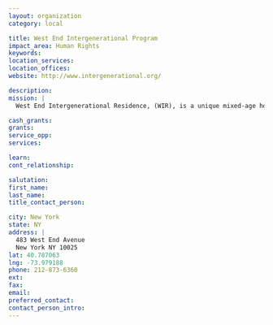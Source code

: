 ```yaml
---
layout: organization
category: local

title: West End Intergenerational Program
impact_area: Human Rights
keywords: 
location_services: 
location_offices: 
website: http://www.intergenerational.org/

description: 
mission: |
  West End Intergenerational Residence, (WIR), is a unique mixed-age housing facility catering to three generations. Through comprehensive development programs, we are able to prepare homeless young women with children, for effective lives as parents and as contributing members of society. In addition, WIR provides dignified affordable housing with supportive services to formerly homeless and low-income older adults.

cash_grants: 
grants: 
service_opp: 
services: 

learn: 
cont_relationship: 

salutation: 
first_name: 
last_name: 
title_contact_person: 

city: New York
state: NY
address: |
  483 West End Avenue    
  New York NY 10025
lat: 40.787063
lng: -73.979188
phone: 212-873-6360
ext: 
fax: 
email: 
preferred_contact: 
contact_person_intro: 
---
```

